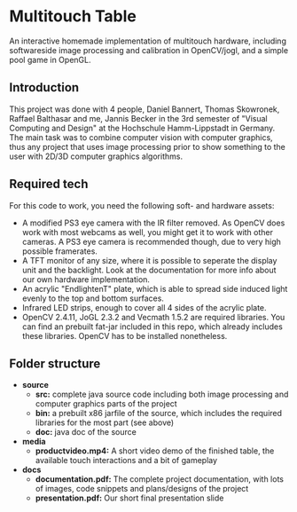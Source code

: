 # Multitouch Table
An interactive homemade implementation of multitouch hardware,
including softwareside image processing and calibration in OpenCV/jogl, 
and a simple pool game in OpenGL.

## Introduction
This project was done with 4 people, Daniel Bannert, Thomas Skowronek, Raffael Balthasar and me, Jannis Becker
 in the 3rd semester of "Visual Computing and Design" at the Hochschule Hamm-Lippstadt in Germany.
The main task was to combine computer vision with computer graphics, thus any project that uses image processing prior
to show something to the user with 2D/3D computer graphics algorithms.

## Required tech
For this code to work, you need the following soft- and hardware assets:
* A modified PS3 eye camera with the IR filter removed. As OpenCV does work with most webcams as well, you might get it to work with other cameras. A PS3 eye camera is recommended though, due to very high possible framerates.
* A TFT monitor of any size, where it is possible to seperate the display unit and the backlight. Look at the documentation for more info about our own hardware implementation.
* An acrylic "EndlightenT" plate, which is able to spread side induced light evenly to the top and bottom surfaces.
* Infrared LED strips, enough to cover all 4 sides of the acrylic plate.
* OpenCV 2.4.11, JoGL 2.3.2 and Vecmath 1.5.2 are required libraries. You can find an prebuilt fat-jar included in this repo, which already includes these libraries. OpenCV has to be installed nonetheless.

## Folder structure

* **source**
  * **src:** complete java source code including both image processing and computer graphics parts of the project
  * **bin:** a prebuilt x86 jarfile of the source, which includes the required libraries for the most part (see above)
  * **doc:** java doc of the source
* **media**
  * **productvideo.mp4:** A short video demo of the finished table, the available touch interactions and a bit of gameplay
* **docs**
  * **documentation.pdf:** The complete project documentation, with lots of images, code snippets and plans/designs of the project
  * **presentation.pdf:** Our short final presentation slide